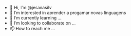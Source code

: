 - 👋 Hi, I’m @jesanasilv 
- 👀 I’m interested in  aprender a  progamar novas linguagens
- 🌱 I’m currently learning ...
- 💞️ I’m looking to collaborate on ...
- 📫 How to reach me ...

<!---
jesanasilva/jesanasilva is a ✨ special ✨ repository because its `README.md` (this file) appears on your GitHub profile.
You can click the Preview link to take a look at your changes.
--->
